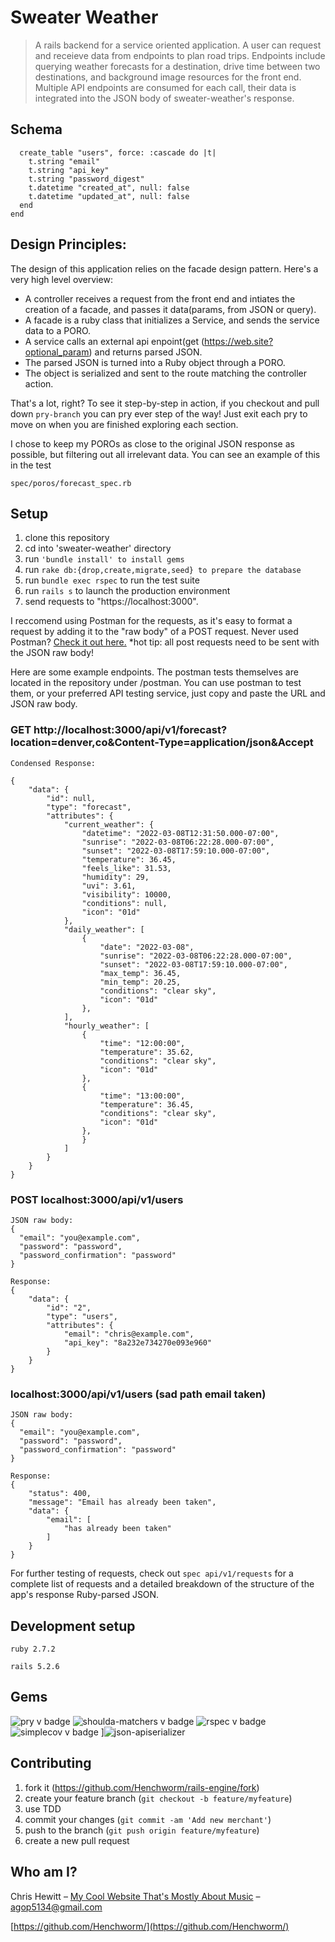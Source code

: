 # Sweater Weather 
> A rails backend for a service oriented application. A user can request and receieve data from endpoints to plan road trips. Endpoints include querying weather forecasts for a destination, drive time between two destinations, and background image resources for the front end. 
Multiple API endpoints are consumed for each call, their data is integrated into the JSON body of sweater-weather's response. 

## Schema
```
  create_table "users", force: :cascade do |t|
    t.string "email"
    t.string "api_key"
    t.string "password_digest"
    t.datetime "created_at", null: false
    t.datetime "updated_at", null: false
  end
end
```

## Design Principles: 
The design of this application relies on the facade design pattern. Here's a very high level overview: 
* A controller receives a request from the front end and intiates the creation of a facade, and passes it data(params, from JSON or query). 
* A facade is a ruby class that initializes a Service, and sends the service data to a PORO. 
* A service calls an external api enpoint(get (https://web.site?optional_param) and returns parsed JSON. 
* The parsed JSON is turned into a Ruby object through a PORO. 
* The object is serialized and sent to the route matching the controller action. 

That's a lot, right? To see it step-by-step in action, if you checkout and pull down ```pry-branch``` you can pry ever step of the way! Just exit each pry to move on when you are finished exploring each section. 

I chose to keep my POROs as close to the original JSON response as possible, but filtering out all irrelevant data. You can see an example of this in the test 
```
spec/poros/forecast_spec.rb
```

## Setup

1. clone this repository 
2. cd into 'sweater-weather' directory 
3. run ```'bundle install' to install gems```
4. run ```rake db:{drop,create,migrate,seed} to prepare the database ```
6. run ```bundle exec rspec``` to run the test suite
7. run ```rails s``` to launch the production environment
8. send requests to "https://localhost:3000". 

I reccomend using Postman for the requests, as it's easy to format a request by adding it to the "raw body" of a 
POST request. 
Never used Postman? [Check it out here.](https://www.postman.com/postman/workspace/postman-public-workspace/documentation/12959542-c8142d51-e97c-46b6-bd77-52bb66712c9a)
*hot tip: all post requests need to be sent with the JSON raw body!  

Here are some example endpoints. The postman tests themselves are located in the repository under /postman. You can use postman to test them, or your preferred API testing service, just copy and paste the URL and JSON raw body. 

### GET http://localhost:3000/api/v1/forecast?location=denver,co&Content-Type=application/json&Accept
```
Condensed Response: 

{
    "data": {
        "id": null,
        "type": "forecast",
        "attributes": {
            "current_weather": {
                "datetime": "2022-03-08T12:31:50.000-07:00",
                "sunrise": "2022-03-08T06:22:28.000-07:00",
                "sunset": "2022-03-08T17:59:10.000-07:00",
                "temperature": 36.45,
                "feels_like": 31.53,
                "humidity": 29,
                "uvi": 3.61,
                "visibility": 10000,
                "conditions": null,
                "icon": "01d"
            },
            "daily_weather": [
                {
                    "date": "2022-03-08",
                    "sunrise": "2022-03-08T06:22:28.000-07:00",
                    "sunset": "2022-03-08T17:59:10.000-07:00",
                    "max_temp": 36.45,
                    "min_temp": 20.25,
                    "conditions": "clear sky",
                    "icon": "01d"
                },
            ],
            "hourly_weather": [
                {
                    "time": "12:00:00",
                    "temperature": 35.62,
                    "conditions": "clear sky",
                    "icon": "01d"
                },
                {
                    "time": "13:00:00",
                    "temperature": 36.45,
                    "conditions": "clear sky",
                    "icon": "01d"
                },
                }
            ]
        }
    }
}
```
### POST localhost:3000/api/v1/users

```
JSON raw body:
{
  "email": "you@example.com",
  "password": "password",
  "password_confirmation": "password"
}
```
```
Response:
{
    "data": {
        "id": "2",
        "type": "users",
        "attributes": {
            "email": "chris@example.com",
            "api_key": "8a232e734270e093e960"
        }
    }
}
```
### localhost:3000/api/v1/users (sad path email taken) 
```
JSON raw body: 
{
  "email": "you@example.com",
  "password": "password",
  "password_confirmation": "password"
}
```
```
Response:
{
    "status": 400,
    "message": "Email has already been taken",
    "data": {
        "email": [
            "has already been taken"
        ]
    }
}
```

For further testing of requests, check out ```spec api/v1/requests``` for a complete list of requests and a detailed breakdown of the structure of the app's response Ruby-parsed JSON. 

## Development setup
```ruby 2.7.2```

```rails 5.2.6```

## Gems

![pry v badge](https://img.shields.io/gem/v/pry?color=blue&label=pry)
![shoulda-matchers v badge](https://img.shields.io/gem/v/shoulda-matchers?label=shoulda-matchers)
![rspec v badge](https://img.shields.io/gem/v/rspec?color=orange&label=rspec)
![simplecov v badge](https://img.shields.io/gem/v/simplecov?color=green&label=simplecov)
]![json-apiserializer](https://img.shields.io/badge/json-apiserializer-green)

## Contributing

1. fork it (<https://github.com/Henchworm/rails-engine/fork>)
2. create your feature branch (`git checkout -b feature/myfeature`)
3. use TDD
4. commit your changes (`git commit -am 'Add new merchant'`)
5. push to the branch (`git push origin feature/myfeature`)
6. create a new pull request

## Who am I?

Chris Hewitt – [My Cool Website That's Mostly About Music](http://www.goldenbullfrog.com/) – agop5134@gmail.com


[https://github.com/Henchworm/](https://github.com/Henchworm/)



